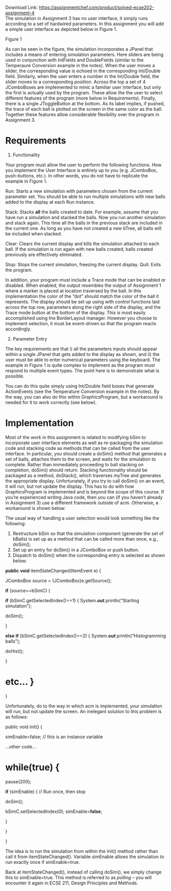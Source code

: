Download Link: https://assignmentchef.com/product/solved-ecse202-assignment-4
<br>
The simulation in Assignment 3 has no user interface, it simply runs according to a set of hardwired parameters.   In this assignment you will add a simple user interface as depicted below in Figure 1.







Figure 1




As can be seen in the figure, the simulation incorporates a JPanel that includes a means of entering simulation parameters.  Here sliders are being used in conjunction with IntFields and DoubleFields (similar to the Temperaure Conversion example in the notes).  When the user moves a slider, the corresponding value is echoed in the corresponding Int/Double field.  Similarly, when the user enters a number in the Int/Double field, the slider moves to a corresponding position.  Across the top a set of 4 JComboBoxes are implemented to minic a familiar user interface, but only the first is actually used by the program.  These allow the the user to select different features of the program (more below in Requirements).  Finally, there is a single JToggleButton at the bottom.  As its label implies, if pushed, the trace of each ball is plotted on the screen in the same color as the ball.  Together these features allow considerable flexibility over the program in Assignment 3.




<h1>Requirements</h1>




<ol>

 <li>Functionality</li>

</ol>




Your program must allow the user to perform the following functions.  How you implement the User Interface is entirely up to you (e.g. JComboBox, push-buttons, etc.).  In other words, you do not have to replicate the example in Figure 1.




Run:    Starts a new simulation with parameters chosen from the current parameter set.              You should be able to run multiple simulations with new balls added to the display       at each Run instance.

Stack: Stacks <strong>all</strong> the balls created to date.  For example, assume that you have run a simulation  and stacked the balls.  Now you run another simulation and stack again.  This time all the balls in the previous stack are included in the current one.  As long as you have not created a new bTree, all balls will be included when stacked.

Clear: Clears the current display and kills the simulation attached to each ball.  If the simulation       is run again with new balls created, balls created previously are effectively eliminated.

Stop: Stops the current simulation, freezing the current display. Quit: Exits the program.




In addition, your program must include a Trace mode that can be enabled or disabled.  When enabled, the output resembles the output of Assignment 1 where a marker is placed at location traversed by the ball.  In this implementation the color of the “dot” should match the color of the ball it represents.  The display should be set up using with control functions laid across the top row, parameters along the right side of the display, and the Trace mode button at the bottom of the display.  This is most easily accomplished using the BorderLayout manager.  However you choose to implement selection, it must be event-driven so that the program reacts accordingly.




<ol start="2">

 <li>Parameter Entry</li>

</ol>




The key requirements are that i) all the parameters inputs should appear within a single JPanel that gets added to the display as shown, and ii) the user must be able to enter numerical parameters using the keyboard.   The example in Figure 1 is quite complex to implement as the program must respond to multiple event types.  The point here is to demonstrate what is possible.

You can do this quite simply using Int/Double field boxes that generate ActionEvents (see the Temperature Conversion example in the notes).  By the way, you can also do this within GraphicsProgram, but a workaround is needed for it to work correctly (see below).




<h1>Implementation</h1>




Most of the work in this assignment is related to modifying bSim to incorporate user interface elements as well as re-packaging the simulation code and stacking code as methods that can be called from the user interface.  In particular, you should create a doSim() method that generates a set of balls, attaches them to the screen, and waits for the simulation to complete.  Rather than immediately proceeding to ball stacking on completion, doSim() should return.  Stacking functionality should be packaged as a method, doStack(), which traverses myTree and generates the appropriate display.  Unfortunately, if you try to call doSim() on an event, it will run, but not update the display.  This has to do with how GraphicsProgram is implemented and is beyond the scope of this course.  If you’re experienced writing Java code, then you can (if you haven’t already in Assignment 3) use a different framework outside of acm.  Otherwise, a workaround is shown below:




The usual way of handling a user selection would look something like the following:




<ol>

 <li>Restructure bSim so that the simulation component (generate the set of bBalls) is set up as a method that can be called more than once, e.g., doSim();</li>

 <li>Set up an entry for doSim() in a JComboBox or push button.</li>

 <li>Dispatch to doSim() when the corresponding entry is selected as shown below:</li>

</ol>




<strong>public</strong> <strong>void</strong> itemStateChanged(ItemEvent e) {

JComboBox source = (JComboBox)e.getSource();




<strong>if</strong> (source==bSimC) {             

<strong>if</strong> (bSimC.getSelectedIndex()==1) {                            System.<strong><em>out</em></strong>.println(“Starting simulation”);

doSim();

}

<strong>else</strong> <strong>if</strong> (bSimC.getSelectedIndex()==2) {                                 System.<strong><em>out</em></strong>.println(“Histogramming balls”);

doHist();

}

<h1>                          etc…               }</h1>

}







Unfortunately, do to the way in which acm is implemented, your simulation will run, but not update the screen.  An inelegant solution to this problem is as follows:




public void init() {

simEnable=false;                                                     // this is an instance variable




…other code…




<h1>                        while(true) {</h1>

pause(200);

<strong>if</strong> (simEnable) {                                  // Run once, then stop

doSim();

bSimC.setSelectedIndex(0);                            simEnable=<strong>false</strong>;

}

}

}




The idea is to run the simulation from within the init() method rather than call it from itemStateChanged().  Variable simEnable allows the simulation to run exactly once if simEnable=true.




Back at itemStateChanged(), instead of calling doSim(), we simply change this to simEnable=true.  This method is referred to as <em>polling</em> – you will encounter it again in ECSE 211, Design Principles and Methods.